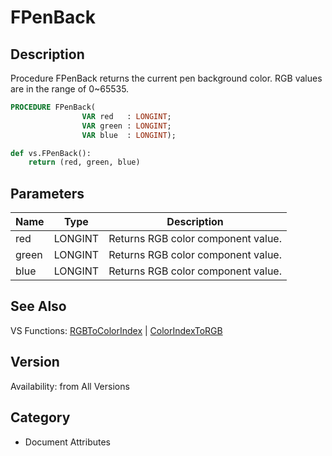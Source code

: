 # FPenBack

## Description
Procedure FPenBack returns the current pen background color. RGB values are in the range of 0~65535.

```pascal
PROCEDURE FPenBack(
				VAR red   : LONGINT;
				VAR green : LONGINT;
				VAR blue  : LONGINT);
```

```python
def vs.FPenBack():
    return (red, green, blue)
```

## Parameters
|Name|Type|Description|
|---|---|---|
|red|LONGINT|Returns RGB color component value.|
|green|LONGINT|Returns RGB color component value.|
|blue|LONGINT|Returns RGB color component value.|

## See Also
VS Functions:
[RGBToColorIndex](RGBToColorIndex.md) 
| [ColorIndexToRGB](ColorIndexToRGB.md)

## Version
Availability: from All Versions

## Category
* Document Attributes

